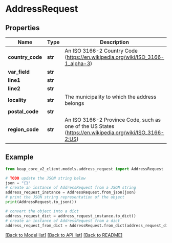 # AddressRequest


## Properties

Name | Type | Description | Notes
------------ | ------------- | ------------- | -------------
**country_code** | **str** | An ISO 3166-2 Country Code (https://en.wikipedia.org/wiki/ISO_3166-1_alpha-3) | [optional] 
**var_field** | **str** |  | [optional] 
**line1** | **str** |  | [optional] 
**line2** | **str** |  | [optional] 
**locality** | **str** | The municipality to which the address belongs | [optional] 
**postal_code** | **str** |  | [optional] 
**region_code** | **str** | An ISO 3166-2 Province Code, such as one of the US States (https://en.wikipedia.org/wiki/ISO_3166-2:US) | [optional] 

## Example

```python
from keap_core_v2_client.models.address_request import AddressRequest

# TODO update the JSON string below
json = "{}"
# create an instance of AddressRequest from a JSON string
address_request_instance = AddressRequest.from_json(json)
# print the JSON string representation of the object
print(AddressRequest.to_json())

# convert the object into a dict
address_request_dict = address_request_instance.to_dict()
# create an instance of AddressRequest from a dict
address_request_from_dict = AddressRequest.from_dict(address_request_dict)
```
[[Back to Model list]](../README.md#documentation-for-models) [[Back to API list]](../README.md#documentation-for-api-endpoints) [[Back to README]](../README.md)


